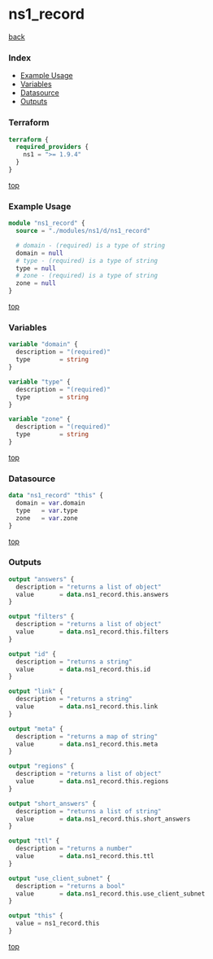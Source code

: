 # ns1_record

[back](../ns1.md)

### Index

- [Example Usage](#example-usage)
- [Variables](#variables)
- [Datasource](#datasource)
- [Outputs](#outputs)

### Terraform

```terraform
terraform {
  required_providers {
    ns1 = ">= 1.9.4"
  }
}
```

[top](#index)

### Example Usage

```terraform
module "ns1_record" {
  source = "./modules/ns1/d/ns1_record"

  # domain - (required) is a type of string
  domain = null
  # type - (required) is a type of string
  type = null
  # zone - (required) is a type of string
  zone = null
}
```

[top](#index)

### Variables

```terraform
variable "domain" {
  description = "(required)"
  type        = string
}

variable "type" {
  description = "(required)"
  type        = string
}

variable "zone" {
  description = "(required)"
  type        = string
}
```

[top](#index)

### Datasource

```terraform
data "ns1_record" "this" {
  domain = var.domain
  type   = var.type
  zone   = var.zone
}
```

[top](#index)

### Outputs

```terraform
output "answers" {
  description = "returns a list of object"
  value       = data.ns1_record.this.answers
}

output "filters" {
  description = "returns a list of object"
  value       = data.ns1_record.this.filters
}

output "id" {
  description = "returns a string"
  value       = data.ns1_record.this.id
}

output "link" {
  description = "returns a string"
  value       = data.ns1_record.this.link
}

output "meta" {
  description = "returns a map of string"
  value       = data.ns1_record.this.meta
}

output "regions" {
  description = "returns a list of object"
  value       = data.ns1_record.this.regions
}

output "short_answers" {
  description = "returns a list of string"
  value       = data.ns1_record.this.short_answers
}

output "ttl" {
  description = "returns a number"
  value       = data.ns1_record.this.ttl
}

output "use_client_subnet" {
  description = "returns a bool"
  value       = data.ns1_record.this.use_client_subnet
}

output "this" {
  value = ns1_record.this
}
```

[top](#index)